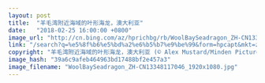 ```yaml
---
layout: post
title:  "羊毛湾附近海域的叶形海龙，澳大利亚"
date:   "2018-02-25 16:00:00 +0800"
image_url: "http://cn.bing.com/az/hprichbg/rb/WoolBaySeadragon_ZH-CN13348117046_1920x1080.jpg"
link: "/search?q=%e5%8f%b6%e5%bd%a2%e6%b5%b7%e9%be%99&form=hpcapt&mkt=zh-cn"
copyright: "羊毛湾附近海域的叶形海龙，澳大利亚 (© Alex Mustard/Minden Pictures)"
image_hash: "39a6c9afeb464963bd17488bf2e457a3"
image_filename: "WoolBaySeadragon_ZH-CN13348117046_1920x1080.jpg"
---
```

